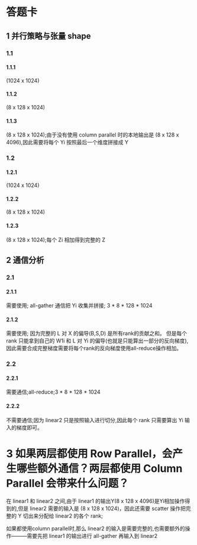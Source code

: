 # 答题卡

## 1 并行策略与张量 shape

### 1.1

#### 1.1.1
(1024 x 1024)

#### 1.1.2
(8 x 128 x 1024)

#### 1.1.3
(8 x 128 x 1024);由于没有使用 column parallel 时的本地输出是 (8 x 128 x 4096),因此需要将每个 Yi 按照最后一个维度拼接成 Y

### 1.2


#### 1.2.1
(1024 x 1024)

#### 1.2.2
(8 x 128 x 1024)

#### 1.2.3
(8 x 128 x 1024);每个 Zi 相加得到完整的 Z

## 2 通信分析

### 2.1

#### 2.1.1
需要使用; all-gather 通信把 Yi 收集并拼接; 3 * 8 * 128 * 1024

#### 2.1.2
需要使用;
因为完整的 L 对 X 的偏导(B,S,D) 是所有rank的贡献之和。
但是每个 rank 只能拿到自己的 W1i 和 L 对 Yi 的偏导(也就是只能算出一部分的反向梯度),因此需要合成完整梯度需要将每个rank的反向梯度使用all-reduce操作相加。

### 2.2

#### 2.2.1
需要通信;all-reduce;3 * 8 * 128 * 1024

#### 2.2.2
不需要通信;因为 linear2 只是按照输入进行切分,因此每个 rank 只需要算出 Yi 输入的梯度即可。


# 3 如果两层都使用 Row Parallel，会产生哪些额外通信？两层都使用 Column Parallel 会带来什么问题？
在 linear1 和 linear2 之间,由于 linear1 的输出Y(8 x 128 x 4096)是Yi相加操作得到的,但是 linear2 需要的输入是 (8 x 128 x 1024)，因此还需要 scatter 操作把完整的 Y 切出来分配给 linear2 的各个 rank;

如果都使用column parallel时,那么 linear2 的输入是需要完整的,也需要额外的操作———需要先把 linear1 的输出进行 all-gather 再输入到 linear2